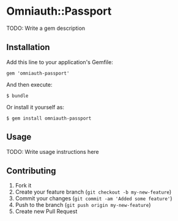 # Omniauth::Passport

TODO: Write a gem description

## Installation

Add this line to your application's Gemfile:

    gem 'omniauth-passport'

And then execute:

    $ bundle

Or install it yourself as:

    $ gem install omniauth-passport

## Usage

TODO: Write usage instructions here

## Contributing

1. Fork it
2. Create your feature branch (`git checkout -b my-new-feature`)
3. Commit your changes (`git commit -am 'Added some feature'`)
4. Push to the branch (`git push origin my-new-feature`)
5. Create new Pull Request
